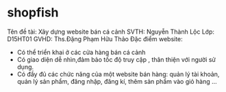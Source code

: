 # shopfish
Tên đề tài: Xây dựng website bán cá cảnh 
SVTH: Nguyễn Thành Lộc
Lớp: D15HT01
GVHD: Ths.Đặng Phạm Hữu Thảo
 Đặc điểm website:

- Có thể triển khai ở các cửa hàng bán cá cảnh
- Có giao diện dễ nhìn,đảm bảo tốc độ truy cập , thân thiện với người sử dụng.
- Có đầy đủ các chức năng của một website bán hàng: quản lý tài khoản, quản lý sản phẩm, đăng nhập, đăng kí, thêm sản phẩm vào giỏ hàng ...
